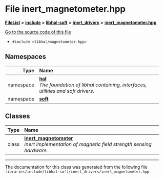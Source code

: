 

# File inert\_magnetometer.hpp



[**FileList**](files.md) **>** [**include**](dir_cba0faac6e93618a6e2539705915bd70.md) **>** [**libhal-soft**](dir_d4bad6877cf31bc2d39b696d7a305013.md) **>** [**inert\_drivers**](dir_140c0a66abe76384f84bfc7661372b14.md) **>** [**inert\_magnetometer.hpp**](inert__magnetometer_8hpp.md)

[Go to the source code of this file](inert__magnetometer_8hpp_source.md)



* `#include <libhal/magnetometer.hpp>`













## Namespaces

| Type | Name |
| ---: | :--- |
| namespace | [**hal**](namespacehal.md) <br>_The foundation of libhal containing, interfaces, utilities and soft drivers._  |
| namespace | [**soft**](namespacehal_1_1soft.md) <br> |


## Classes

| Type | Name |
| ---: | :--- |
| class | [**inert\_magnetometer**](classhal_1_1soft_1_1inert__magnetometer.md) <br>_Inert implementation of magnetic field strength sensing hardware._  |



















































------------------------------
The documentation for this class was generated from the following file `libraries/include/libhal-soft/inert_drivers/inert_magnetometer.hpp`

